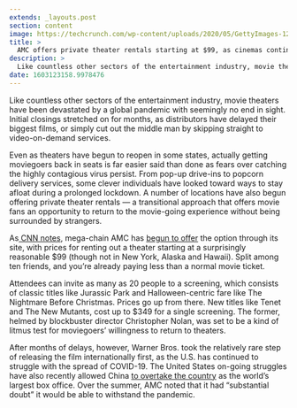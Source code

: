 ```yaml
--- 
extends: _layouts.post 
section: content 
image: https://techcrunch.com/wp-content/uploads/2020/05/GettyImages-1207384675.jpg?w=602 
title: > 
  AMC offers private theater rentals starting at $99, as cinemas continue to struggle – TechCrunch 
description: > 
  Like countless other sectors of the entertainment industry, movie theaters have been devastated by a global pandemic with seemingly no end in sight.A number of locations have also begun offering private theater rentals — a transitional approach that offers movie fans an opportunity to return to the movie-going experience without being surrounded by strangers.The former, helmed by blockbuster director Christopher Nolan, was set to be a kind of litmus test for moviegoers’ willingness to return to theaters.The United States on-going struggles have also recently allowed China to overtake the country as the world’s largest box office.Over the summer, AMC noted that it had “substantial doubt” it would be able to withstand the pandemic. 
date: 1603123158.9978476 
--- 
```

<div><p class="p1">Like countless other sectors of the entertainment industry, movie theaters have been devastated by a global pandemic with seemingly no end in sight. Initial closings stretched on for months, as distributors have delayed their biggest films, or simply cut out the middle man by skipping straight to video-on-demand services.</p>
<p class="p1">Even as theaters have begun to reopen in some states, actually getting moviegoers back in seats is far easier said than done as fears over catching the highly contagious virus persist. From pop-up drive-ins to popcorn delivery services, some clever individuals have looked toward ways to stay afloat during a prolonged lockdown. A number of locations have also begun offering private theater rentals &#8212; a transitional approach that offers movie fans an opportunity to return to the movie-going experience without being surrounded by strangers.</p>
<p class="p1">As<a href="https://www.cnn.com/2020/06/03/media/amc-theatres-business-coronavirus/index.html"> CNN notes</a>, mega-chain AMC has <a href="https://www.amctheatres.com/rentals">begun to offer</a> the option through its site, with prices for renting out a theater starting at a surprisingly reasonable $99 (though not in New York, Alaska and Hawaii). Split among ten friends, and you&#8217;re already paying less than a normal movie ticket.</p>
<p class="p1">Attendees can invite as many as 20 people to a screening, which consists of classic titles like Jurassic Park and Halloween-centric fare like The Nightmare Before Christmas. Prices go up from there. New titles like Tenet and The New Mutants, cost up to $349 for a single screening. The former, helmed by blockbuster director Christopher Nolan, was set to be a kind of litmus test for moviegoers&#8217; willingness to return to theaters.</p>
<p class="p1">After months of delays, however, Warner Bros. took the relatively rare step of releasing the film internationally first, as the U.S. has continued to struggle with the spread of COVID-19. The United States on-going struggles have also recently allowed China <a href="https://www.hollywoodreporter.com/news/its-official-china-overtakes-north-america-as-worlds-biggest-box-office-in-2020">to overtake the country</a> as the world&#8217;s largest box office. Over the summer, AMC noted that it had &#8220;substantial doubt&#8221; it would be able to withstand the pandemic.</p>
<p class="p1">
			</p></div>